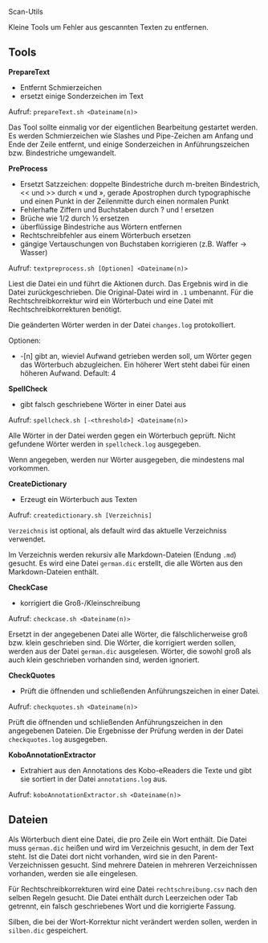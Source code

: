 Scan-Utils

Kleine Tools um Fehler aus gescannten Texten zu entfernen.

Tools
-----

__PrepareText__
* Entfernt Schmierzeichen
* ersetzt einige Sonderzeichen im Text

Aufruf: `prepareText.sh <Dateiname(n)>`

Das Tool sollte einmalig vor der eigentlichen Bearbeitung gestartet werden.
Es werden Schmierzeichen wie Slashes und Pipe-Zeichen am Anfang und Ende der
Zeile entfernt, und einige Sonderzeichen in Anführungszeichen bzw. Bindestriche
umgewandelt.

__PreProcess__
* Ersetzt Satzzeichen: doppelte Bindestriche durch m-breiten Bindestrich,
  << und >> durch « und », gerade Apostrophen durch typographische und
  einen Punkt in der Zeilenmitte durch einen normalen Punkt
* Fehlerhafte Ziffern und Buchstaben durch ? und ! ersetzen
* Brüche wie 1/2 durch ½ ersetzen
* überflüssige Bindestriche aus Wörtern entfernen
* Rechtschreibfehler aus einem Wörterbuch ersetzen
* gängige Vertauschungen von Buchstaben korrigieren (z.B. Waffer -> Wasser)

Aufruf: `textpreprocess.sh [Optionen] <Dateiname(n)>`

Liest die Datei ein und führt die Aktionen durch. Das Ergebnis wird in die
Datei zurückgeschrieben. Die Original-Datei wird in `.1` umbenannt. Für die
Rechtschreibkorrektur wird ein Wörterbuch und eine Datei mit
Rechtschreibkorrekturen benötigt.

Die geänderten Wörter werden in der Datei `changes.log` protokolliert.

Optionen:
* -[n] gibt an, wieviel Aufwand getrieben werden soll, um Wörter gegen das Wörterbuch
  abzugleichen. Ein höherer Wert steht dabei für einen höheren Aufwand. Default: 4

__SpellCheck__
* gibt falsch geschriebene Wörter in einer Datei aus

Aufruf: `spellcheck.sh [-<threshold>] <Dateiname(n)>`

Alle Wörter in der Datei werden gegen ein Wörterbuch geprüft. Nicht gefundene
Wörter werden in `spellcheck.log` ausgegeben.

Wenn angegeben, werden nur Wörter ausgegeben, die mindestens <threshold> mal
vorkommen.

__CreateDictionary__
* Erzeugt ein Wörterbuch aus Texten

Aufruf: `createdictionary.sh [Verzeichnis]`

`Verzeichnis` ist optional, als default wird das aktuelle Verzeichniss
verwendet.

Im Verzeichnis werden rekursiv alle Markdown-Dateien (Endung `.md`) gesucht. Es
wird eine Datei `german.dic` erstellt, die alle Wörten aus den Markdown-Dateien
enthält.

__CheckCase__
* korrigiert die Groß-/Kleinschreibung

Aufruf: `checkcase.sh <Dateiname(n)>`

Ersetzt in der angegebenen Datei alle Wörter, die fälschlicherweise groß bzw.
klein geschrieben sind. Die Wörter, die korrigiert werden sollen, werden aus
der Datei `german.dic` ausgelesen. Wörter, die sowohl groß als auch klein
geschrieben vorhanden sind, werden ignoriert.

__CheckQuotes__
* Prüft die öffnenden und schließenden Anführungszeichen in einer Datei.

Aufruf: `checkquotes.sh <Dateiname(n)>`

Prüft die öffnenden und schließenden Anführungszeichen in den angegebenen Dateien.
Die Ergebnisse der Prüfung werden in der Datei `checkquotes.log` ausgegeben.

__KoboAnnotationExtractor__
* Extrahiert aus den Annotations des Kobo-eReaders die Texte und gibt sie sortiert
in der Datei `annotations.log` aus.

Aufruf: `koboAnnotationExtractor.sh <Dateiname(n)>`

Dateien
-------

Als Wörterbuch dient eine Datei, die pro Zeile ein Wort enthält. Die Datei muss
`german.dic` heißen und wird im Verzeichnis gesucht, in dem der Text steht. Ist
die Datei dort nicht vorhanden, wird sie in den Parent-Verzeichnissen gesucht.
Sind mehrere Dateien in mehreren Verzeichnissen vorhanden, werden sie alle eingelesen.

Für Rechtschreibkorrekturen wird eine Datei `rechtschreibung.csv` nach den
selben Regeln gesucht. Die Datei enthält durch Leerzeichen oder Tab getrennt,
ein falsch geschriebenes Wort und die korrigierte Fassung.

Silben, die bei der Wort-Korrektur nicht verändert werden sollen, werden in
`silben.dic` gespeichert.

